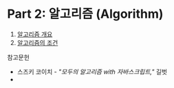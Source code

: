 # Part 2: 알고리즘 (Algorithm)

1. [알고리즘 개요](./Introduction.md)
2. [알고리즘의 조건](./AlgorithmCondition.md)









참고문헌 
* 스즈키 코이치 - *"모두의 알고리즘 with 자바스크립트,"* 길벗 
* 

